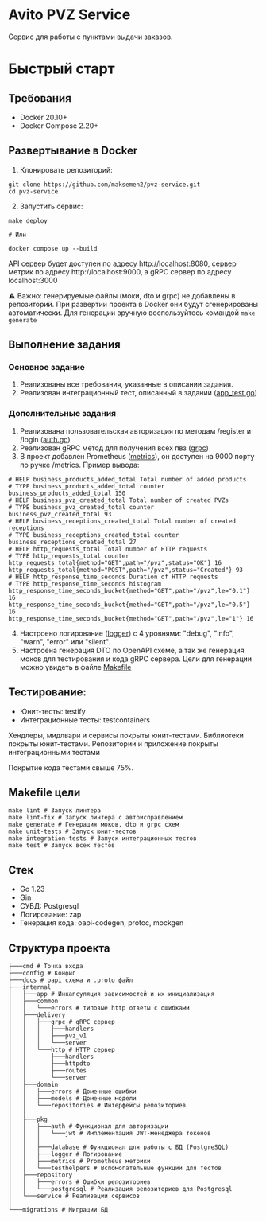 # Avito PVZ Service

Сервис для работы с пунктами выдачи заказов.

# Быстрый старт
## Требования
- Docker 20.10+
- Docker Compose 2.20+

## Развертывание в Docker

1. Клонировать репозиторий:
```
git clone https://github.com/maksemen2/pvz-service.git
cd pvz-service
```
2. Запустить сервис:
```
make deploy

# Или

docker compose up --build 
```
API сервер будет доступен по адресу http://localhost:8080, сервер метрик по адресу http://localhost:9000, а gRPC сервер по адресу localhost:3000

⚠️ Важно: генерируемые файлы (моки, dto и grpc) не добавлены в репозиторий. При развертии проекта в Docker они будут сгенерированы автоматически. 
Для генерации вручную воспользуйтесь командой 
```make generate```


## Выполнение задания
### Основное задание
1. Реализованы все требования, указанные в описании задания.
2. Реализован интеграционный тест, описанный в задании ([app_test.go](internal/app/app_test.go))

### Дополнительные задания
1. Реализована пользовательская авторизация по методам /register и /login ([auth.go](internal/delivery/http/handlers/auth.go))
2. Реализован gRPC метод для получения всех пвз ([grpc](internal/delivery/grpc))
3. В проект добавлен Prometheus ([metrics](internal/pkg/metrics)), он доступен на 9000 порту по ручке /metrics. Пример вывода:
```
# HELP business_products_added_total Total number of added products
# TYPE business_products_added_total counter
business_products_added_total 150
# HELP business_pvz_created_total Total number of created PVZs
# TYPE business_pvz_created_total counter
business_pvz_created_total 93
# HELP business_receptions_created_total Total number of created receptions
# TYPE business_receptions_created_total counter
business_receptions_created_total 27
# HELP http_requests_total Total number of HTTP requests
# TYPE http_requests_total counter
http_requests_total{method="GET",path="/pvz",status="OK"} 16
http_requests_total{method="POST",path="/pvz",status="Created"} 93
# HELP http_response_time_seconds Duration of HTTP requests
# TYPE http_response_time_seconds histogram
http_response_time_seconds_bucket{method="GET",path="/pvz",le="0.1"} 16
http_response_time_seconds_bucket{method="GET",path="/pvz",le="0.5"} 16
http_response_time_seconds_bucket{method="GET",path="/pvz",le="1"} 16
```
4. Настроено логирование ([logger](internal/pkg/logger)) с 4 уровнями: "debug", "info", "warn", "error" или "silent".
5. Настроена генерация DTO по OpenAPI схеме, а так же генерация моков для тестирования и кода gRPC сервера. Цели для генерации можно увидеть в файле [Makefile](Makefile)

## Тестирование:
- Юнит-тесты: testify
- Интеграционные тесты: testcontainers

Хендлеры, мидлвари и сервисы покрыты юнит-тестами.
Библиотеки покрыты юнит-тестами.
Репозитории и приложение покрыты интеграционными тестами

Покрытие кода тестами свыше 75%.

## Makefile цели
```
make lint # Запуск линтера
make lint-fix # Запуск линтера с автоисправлением
make generate # Генерация моков, dto и grpc схем
make unit-tests # Запуск юнит-тестов
make integration-tests # Запуск интеграционных тестов
make test # Запуск всех тестов
```

## Стек
- Go 1.23
- Gin
- СУБД: Postgresql
- Логирование: zap
- Генерация кода: oapi-codegen, protoc, mockgen


## Структура проекта
```
├───cmd # Точка входа
├───config # Конфиг
├───docs # oapi схема и .proto файл
├───internal
│   ├───app # Инкапсуляция зависимостей и их инициализация
│   ├───common
│   │   └───errors # типовые http ответы с ошибками
│   ├───delivery
│   │   ├───grpc # gRPC сервер
│   │   │   ├───handlers
│   │   │   ├───pvz_v1
│   │   │   └───server
│   │   └───http # HTTP сервер
│   │       ├───handlers
│   │       ├───httpdto
│   │       ├───routes
│   │       └───server
│   ├───domain
│   │   ├───errors # Доменные ошибки
│   │   ├───models # Доменные модели
│   │   └───repositories # Интерфейсы репозиториев
│   │
│   ├───pkg
│   │   ├───auth # Функционал для авторизации
│   │   │   └───jwt # Имплементация JWT-менеджера токенов
│   │   │
│   │   ├───database # Функционал для работы с БД (PostgreSQL)
│   │   ├───logger # Логирование
│   │   ├───metrics # Prometheus метрики
│   │   └───testhelpers # Вспомогательные функции для тестов
│   ├───repository
│   │   ├───errors # Ошибки репозиториев
│   │   └───postgresql # Реализация репозиториев для Postgresql
│   └───service # Реализации сервисов
│
└───migrations # Миграции БД
```
